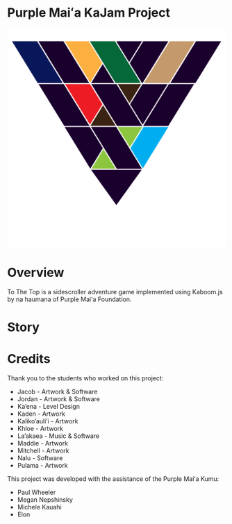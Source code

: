 # Purple Maiʻa KaJam Project

![Purple Maiʻa Logo](assets/purple-maia-logo.png)

# Overview

To The Top is a sidescroller adventure game implemented using Kaboom.js by na haumana of Purple Maiʻa Foundation.

# Story

# Credits

Thank you to the students who worked on this project:

 * Jacob - Artwork & Software
 * Jordan - Artwork & Software
 * Ka’ena - Level Design
 * Kaden - Artwork
 * Kaliko’auli’i - Artwork
 * Khloe - Artwork
 * La’akaea - Music & Software
 * Maddie - Artwork
 * Mitchell - Artwork
 * Nalu - Software
 * Pulama - Artwork

This project was developed with the assistance of the Purple Maiʻa Kumu:

 * Paul Wheeler
 * Megan Nepshinsky
 * Michele Kauahi
 * Elon